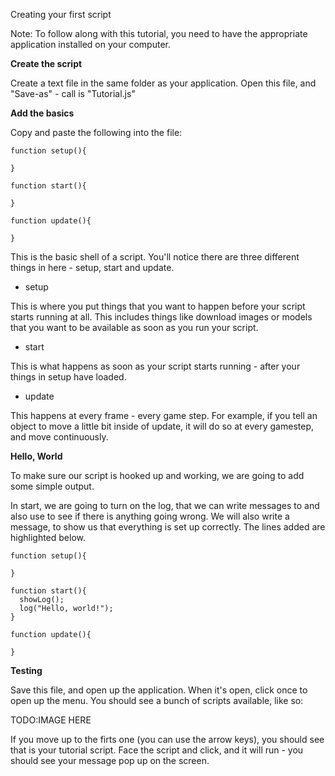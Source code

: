 Creating your first script

Note: To follow along with this tutorial, you need to have the appropriate application installed on your computer.

**Create the script** 

Create a text file in the same folder as your application.
Open this file, and "Save-as" - call is "Tutorial.js"

**Add the basics**

Copy and paste the following into the file:

```
function setup(){

}

function start(){

}

function update(){

}
```

This is the basic shell of a script.  You'll notice there are three different things in here - setup, start and update.  

* setup 

This is where you put things that you want to happen before your script starts running at all.  This includes things like download images or models that you want to be available as soon as you run your script.

* start 

This is what happens as soon as your script starts running - after your things in setup have loaded.

* update 

This happens at every frame - every game step.  For example, if you tell an object to move a little bit inside of update, it will do    so at every gamestep, and move continuously.

**Hello, World**

To make sure our script is hooked up and working, we are going to add some simple output.

In start, we are going to turn on the log, that we can write messages to and also use to see if there is anything going wrong.  We will also write a message, to show us that everything is set up correctly.  The lines added are highlighted below.

```
function setup(){

}

function start(){
  showLog();
  log("Hello, world!");
}

function update(){

}
```

**Testing**

Save this file, and open up the application.  When it's open, click once to open up the menu.  You should see a bunch of scripts available, like so:

TODO:IMAGE HERE

If you move up to the firts one (you can use the arrow keys), you should see that is your tutorial script.  Face the script and click, and it will run - you should see your message pop up on the screen.



